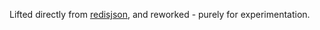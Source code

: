 Lifted directly from [redisjson](https://github.com/redisjson/redisjson-py), and reworked - purely for experimentation.